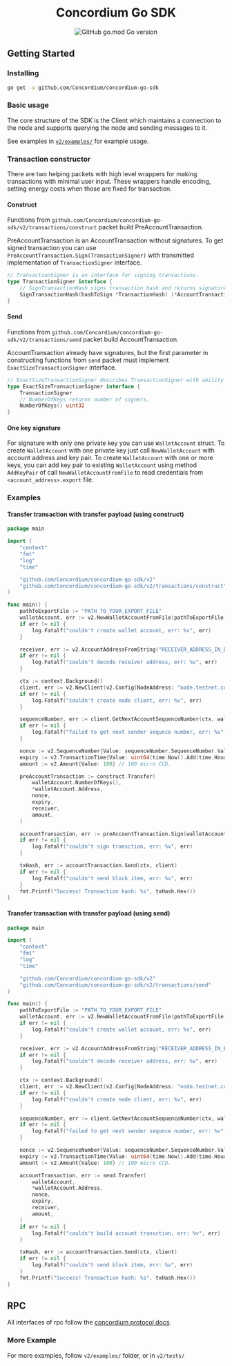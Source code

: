 <h1 align="center">Concordium Go SDK</h1>
<div align="center">
	<img alt="GitHub go.mod Go version" src="https://img.shields.io/github/go-mod/go-version/Concordium/concordium-go-sdk">
</div>



## Getting Started

### Installing

```sh
go get -v github.com/Concordium/concordium-go-sdk
```

### Basic usage

The core structure of the SDK is the Client which maintains a connection to the
node and supports querying the node and sending messages to it.

See examples in [`v2/examples/`](v2/examples) for example usage.

### Transaction constructor

There are two helping packets with high level wrappers for making transactions with minimal user input.
These wrappers handle encoding, setting energy costs when those are fixed for transaction.

#### Construct

Functions from `github.com/Concordium/concordium-go-sdk/v2/transactions/construct` packet build PreAccountTransaction.

PreAccountTransaction is an AccountTransaction without signatures. To get signed transaction you can use `PreAccountTransaction.Sign(TransactionSigner)`
with transmitted implementation of `TransactionSigner` interface.

```go
// TransactionSigner is an interface for signing transactions.
type TransactionSigner interface {
    // SignTransactionHash signs transaction hash and returns signatures in TransactionSignature type.
    SignTransactionHash(hashToSign *TransactionHash) (*AccountTransactionSignature, error)
}
```

#### Send

Functions from `github.com/Concordium/concordium-go-sdk/v2/transactions/send` packet build AccountTransaction.

AccountTransaction already have signatures, but the first parameter in constructing functions from `send` packet must implement
`ExactSizeTransactionSigner` interface.

```go
// ExactSizeTransactionSigner describes TransactionSigner with ability to return number of signers.
type ExactSizeTransactionSigner interface {
    TransactionSigner
    // NumberOfKeys returns number of signers.
    NumberOfKeys() uint32
}
```

#### One key signature

For signature with only one private key you can use `WalletAccount` struct.
To create `WalletAccount` with one private key just call `NewWalletAccount`
with account address and key pair. To create `WalletAccount` with one or more
keys, you can add key pair to existing `WalletAccount` using method `AddKeyPair`
of call `NewWalletAccountFromFile` to read credentials from `<account_address>.export` file.

### Examples

#### Transfer transaction with transfer payload (using construct)

```go
package main

import (
	"context"
	"fmt"
	"log"
	"time"

	"github.com/Concordium/concordium-go-sdk/v2"
	"github.com/Concordium/concordium-go-sdk/v2/transactions/construct"
)

func main() {
	pathToExportFile := "PATH_TO_YOUR_EXPORT_FILE"
	walletAccount, err := v2.NewWalletAccountFromFile(pathToExportFile)
	if err != nil {
		log.Fatalf("couldn't create wallet account, err: %v", err)
	}

	receiver, err := v2.AccountAddressFromString("RECEIVER_ADDRESS_IN_BASE58_CHECK")
	if err != nil {
		log.Fatalf("couldn't decode receiver address, err: %v", err)
	}

	ctx := context.Background()
	client, err := v2.NewClient(v2.Config{NodeAddress: "node.testnet.concordium.com:20000"})
	if err != nil {
		log.Fatalf("couldn't create node client, err: %v", err)
	}

	sequenceNumber, err := client.GetNextAccountSequenceNumber(ctx, walletAccount.Address)
	if err != nil {
		log.Fatalf("failed to get next sender sequnce number, err: %v", err)
	}

	nonce := v2.SequenceNumber{Value: sequenceNumber.SequenceNumber.Value}
	expiry := v2.TransactionTime{Value: uint64(time.Now().Add(time.Hour).UTC().Unix())}
	amount := v2.Amount{Value: 100} // 100 micro CCD.

	preAccountTransaction := construct.Transfer(
		walletAccount.NumberOfKeys(),
		*walletAccount.Address,
		nonce,
		expiry,
		receiver,
		amount,
	)

	accountTransaction, err := preAccountTransaction.Sign(walletAccount)
	if err != nil {
		log.Fatalf("couldn't sign transction, err: %v", err)
	}

	txHash, err := accountTransaction.Send(ctx, client)
	if err != nil {
		log.Fatalf("couldn't send block item, err: %v", err)
	}
	fmt.Printf("Success! Transaction hash: %s", txHash.Hex())
}
```

#### Transfer transaction with transfer payload (using send)

```go
package main

import (
	"context"
	"fmt"
	"log"
	"time"

	"github.com/Concordium/concordium-go-sdk/v2"
	"github.com/Concordium/concordium-go-sdk/v2/transactions/send"
)

func main() {
	pathToExportFile := "PATH_TO_YOUR_EXPORT_FILE"
	walletAccount, err := v2.NewWalletAccountFromFile(pathToExportFile)
	if err != nil {
		log.Fatalf("couldn't create wallet account, err: %v", err)
	}

	receiver, err := v2.AccountAddressFromString("RECEIVER_ADDRESS_IN_BASE58_CHECK")
	if err != nil {
		log.Fatalf("couldn't decode receiver address, err: %v", err)
	}

	ctx := context.Background()
	client, err := v2.NewClient(v2.Config{NodeAddress: "node.testnet.concordium.com:20000"})
	if err != nil {
		log.Fatalf("couldn't create node client, err: %v", err)
	}

	sequenceNumber, err := client.GetNextAccountSequenceNumber(ctx, walletAccount.Address)
	if err != nil {
		log.Fatalf("failed to get next sender sequnce number, err: %v", err)
	}

	nonce := v2.SequenceNumber{Value: sequenceNumber.SequenceNumber.Value}
	expiry := v2.TransactionTime{Value: uint64(time.Now().Add(time.Hour).UTC().Unix())}
	amount := v2.Amount{Value: 100} // 100 micro CCD.

	accountTransaction, err := send.Transfer(
		walletAccount,
		*walletAccount.Address,
		nonce,
		expiry,
		receiver,
		amount,
	)
	if err != nil {
		log.Fatalf("couldn't build account transction, err: %v", err)
	}

	txHash, err := accountTransaction.Send(ctx, client)
	if err != nil {
		log.Fatalf("couldn't send block item, err: %v", err)
	}
	fmt.Printf("Success! Transaction hash: %s", txHash.Hex())
}

```

## RPC

All interfaces of rpc follow the [concordium protocol docs](https://developer.concordium.software/concordium-grpc-api/#v2%2fconcordium%2fservice.proto).

### More Example

For more examples, follow `v2/examples/` folder, or in `v2/tests/`
